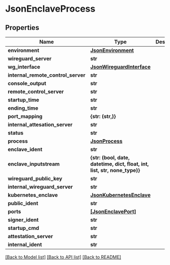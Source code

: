 # JsonEnclaveProcess


## Properties
Name | Type | Description | Notes
------------ | ------------- | ------------- | -------------
**environment** | [**JsonEnvironment**](JsonEnvironment.md) |  | [optional] 
**wireguard_server** | **str** |  | [optional] 
**wg_interface** | [**JsonWireguardInterface**](JsonWireguardInterface.md) |  | [optional] 
**internal_remote_control_server** | **str** |  | [optional] 
**console_output** | **str** |  | [optional] 
**remote_control_server** | **str** |  | [optional] 
**startup_time** | **str** |  | [optional] 
**ending_time** | **str** |  | [optional] 
**port_mapping** | **{str: (str,)}** |  | [optional] 
**internal_attesation_server** | **str** |  | [optional] 
**status** | **str** |  | [optional] 
**process** | [**JsonProcess**](JsonProcess.md) |  | [optional] 
**enclave_ident** | **str** |  | [optional] 
**enclave_inputstream** | **{str: (bool, date, datetime, dict, float, int, list, str, none_type)}** |  | [optional] 
**wireguard_public_key** | **str** |  | [optional] 
**internal_wireguard_server** | **str** |  | [optional] 
**kubernetes_enclave** | [**JsonKubernetesEnclave**](JsonKubernetesEnclave.md) |  | [optional] 
**public_ident** | **str** |  | [optional] 
**ports** | [**[JsonEnclavePort]**](JsonEnclavePort.md) |  | [optional] 
**signer_ident** | **str** |  | [optional] 
**startup_cmd** | **str** |  | [optional] 
**attestation_server** | **str** |  | [optional] 
**internal_ident** | **str** |  | [optional] 

[[Back to Model list]](../README.md#documentation-for-models) [[Back to API list]](../README.md#documentation-for-api-endpoints) [[Back to README]](../README.md)


